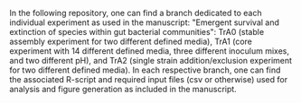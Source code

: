In the following repository, one can find a branch dedicated to each individual experiment as used in the manuscript: "Emergent survival and extinction of species within gut bacterial communities": 
TrA0 (stable assembly experiment for two different defined media), 
TrA1 (core experiment with 14 different defined media, three different inoculum mixes, and two different pH), and 
TrA2 (single strain addition/exclusion experiment for two different defined media).
In each respective branch, one can find the associated R-script and required input files (csv or otherwise) used for analysis and figure generation as included in the manuscript.

